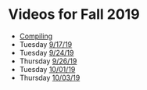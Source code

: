 # Videos for Fall 2019

* [Compiling](https://vimeo.com/316438173)
* Tuesday [9/17/19](https://vimeo.com/360694673)
* Tuesday [9/24/19](https://vimeo.com/362197271)
* Thursday [9/26/19](https://vimeo.com/362768334)
* Tuesday [10/01/19](https://vimeo.com/363705913)
* Thursday [10/03/19](NA)
